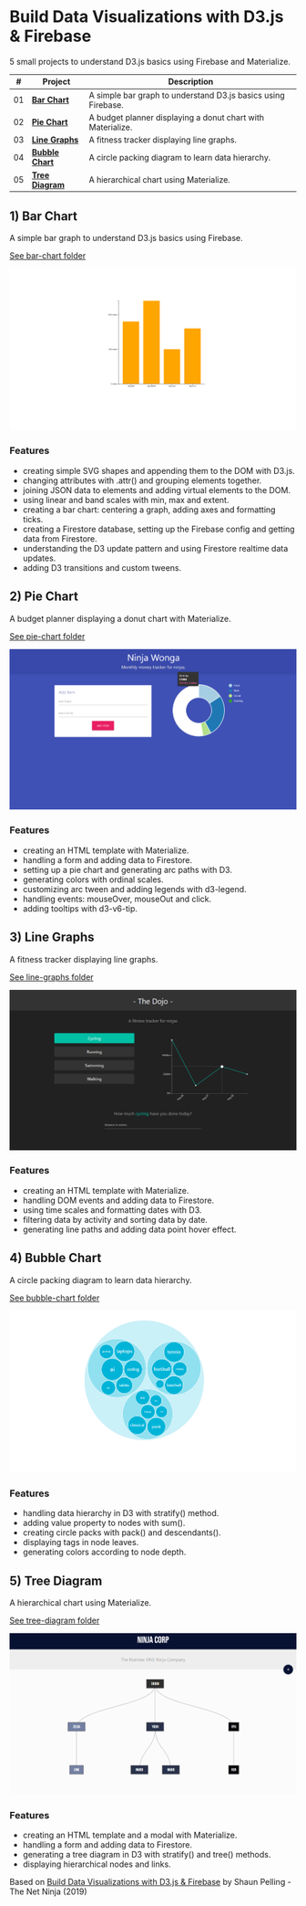 # Build Data Visualizations with D3.js & Firebase

5 small projects to understand D3.js basics using Firebase and Materialize.

| #   | Project                           | Description                                           |
| --- | --------------------------------- | ----------------------------------------------------- |
| 01  | [**Bar Chart**](#barchart) | A simple bar graph to understand D3.js basics using Firebase.               |
| 02  | [**Pie Chart**](#piechart)        | A budget planner displaying a donut chart with Materialize.           |
| 03  | [**Line Graphs**](#linegraphs)     | A fitness tracker displaying line graphs.                                 |
| 04  | [**Bubble Chart**](#bubblechart)    | A circle packing diagram to learn data hierarchy.                     |
| 05  | [**Tree Diagram**](#treediagram)          | A hierarchical chart using Materialize.                  |

## <a name="barchart"></a>1) Bar Chart

A simple bar graph to understand D3.js basics using Firebase.

[See bar-chart folder](https://github.com/solygambas/d3-firebase/tree/main/bar-chart)

<p align="center">
    <a href="https://github.com/solygambas/d3-firebase/tree/main/bar-chart">
        <img src="bar-chart/screenshot.png">
    </a>
</p>

### Features

- creating simple SVG shapes and appending them to the DOM with D3.js.
- changing attributes with .attr() and grouping elements together.
- joining JSON data to elements and adding virtual elements to the DOM.
- using linear and band scales with min, max and extent.
- creating a bar chart: centering a graph, adding axes and formatting ticks.
- creating a Firestore database, setting up the Firebase config and getting data from Firestore.
- understanding the D3 update pattern and using Firestore realtime data updates.
- adding D3 transitions and custom tweens.

## <a name="piechart"></a>2) Pie Chart

A budget planner displaying a donut chart with Materialize.

[See pie-chart folder](https://github.com/solygambas/d3-firebase/tree/main/pie-chart)

<p align="center">
    <a href="https://github.com/solygambas/d3-firebase/tree/main/pie-chart">
        <img src="pie-chart/screenshot.png">
    </a>
</p>

### Features

- creating an HTML template with Materialize.
- handling a form and adding data to Firestore.
- setting up a pie chart and generating arc paths with D3.
- generating colors with ordinal scales.
- customizing arc tween and adding legends with d3-legend.
- handling events: mouseOver, mouseOut and click.
- adding tooltips with d3-v6-tip.

## <a name="linegraphs"></a>3) Line Graphs

A fitness tracker displaying line graphs.

[See line-graphs folder](https://github.com/solygambas/d3-firebase/tree/main/line-graphs)

<p align="center">
    <a href="https://github.com/solygambas/d3-firebase/tree/main/line-graphs">
        <img src="line-graphs/screenshot.png">
    </a>
</p>

### Features

- creating an HTML template with Materialize.
- handling DOM events and adding data to Firestore.
- using time scales and formatting dates with D3.
- filtering data by activity and sorting data by date.
- generating line paths and adding data point hover effect.

## <a name="bubblechart"></a>4) Bubble Chart

A circle packing diagram to learn data hierarchy.

[See bubble-chart folder](https://github.com/solygambas/d3-firebase/tree/main/bubble-chart)

<p align="center">
    <a href="https://github.com/solygambas/d3-firebase/tree/main/bubble-chart">
        <img src="bubble-chart/screenshot.png">
    </a>
</p>

### Features

- handling data hierarchy in D3 with stratify() method.
- adding value property to nodes with sum().
- creating circle packs with pack() and descendants().
- displaying tags in node leaves.
- generating colors according to node depth.

## <a name="treediagram"></a>5) Tree Diagram

A hierarchical chart using Materialize.

[See tree-diagram folder](https://github.com/solygambas/d3-firebase/tree/main/tree-diagram)

<p align="center">
    <a href="https://github.com/solygambas/d3-firebase/tree/main/tree-diagram">
        <img src="tree-diagram/screenshot.png">
    </a>
</p>

### Features

- creating an HTML template and a modal with Materialize.
- handling a form and adding data to Firestore.
- generating a tree diagram in D3 with stratify() and tree() methods.
- displaying hierarchical nodes and links.

Based on [Build Data Visualizations with D3.js & Firebase](https://www.udemy.com/course/build-data-uis-with-d3-firebase/) by Shaun Pelling - The Net Ninja (2019)
